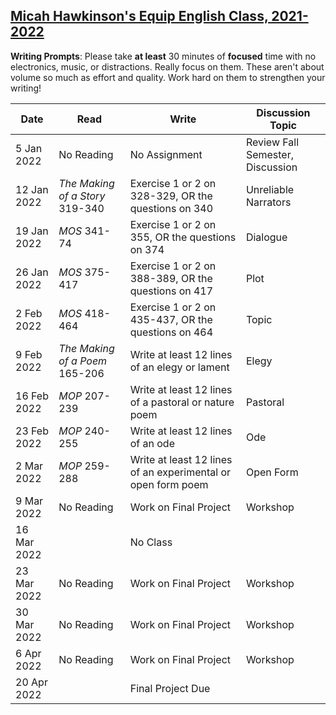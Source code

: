 [Micah Hawkinson's Equip English Class, 2021-2022](/equip/readme.md)
---

**Writing Prompts**: Please take **at least** 30 minutes of **focused** time with no electronics, music, or distractions. Really focus on them. These aren't about volume so much as effort and quality. Work hard on them to strengthen your writing!

| Date | Read | Write | Discussion Topic |
| ---  | ---   | ---  | ---              |
5 Jan 2022|No Reading|No Assignment|Review Fall Semester, Discussion
12 Jan 2022|*The Making of a Story* 319-340|Exercise 1 or 2 on 328-329, OR the questions on 340|Unreliable Narrators
19 Jan 2022|*MOS* 341-74|Exercise 1 or 2 on 355, OR the questions on 374|Dialogue
26 Jan 2022|*MOS* 375-417|Exercise 1 or 2 on 388-389, OR the questions on 417|Plot
2 Feb 2022|*MOS* 418-464|Exercise 1 or 2 on 435-437, OR the questions on 464|Topic
9 Feb 2022|*The Making of a Poem* 165-206|Write at least 12 lines of an elegy or lament|Elegy
16 Feb 2022|*MOP* 207-239|Write at least 12 lines of a pastoral or nature poem|Pastoral
23 Feb 2022|*MOP* 240-255|Write at least 12 lines of an ode|Ode
2 Mar 2022|*MOP* 259-288|Write at least 12 lines of an experimental or open form poem|Open Form
9 Mar 2022|No Reading|Work on Final Project|Workshop
16 Mar 2022||No Class|
23 Mar 2022|No Reading|Work on Final Project|Workshop
30 Mar 2022|No Reading|Work on Final Project|Workshop
6 Apr 2022|No Reading|Work on Final Project|Workshop
20 Apr 2022||Final Project Due|